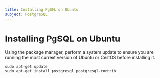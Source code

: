 ```yaml
---
title: Installing PgSQL on Ubuntu
subject: PostgreSQL
---
```


# Installing PgSQL on Ubuntu

Using the package manager, perform a system update to ensure you are running the most current version of Ubuntu or CentOS before installing it.
```shell
sudo apt-get update
sudo apt-get install postgresql postgresql-contrib
```
